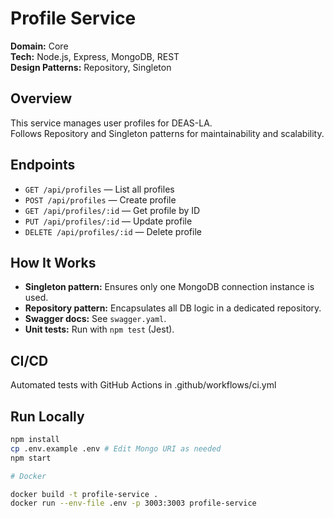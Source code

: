 # Profile Service

**Domain:** Core  
**Tech:** Node.js, Express, MongoDB, REST  
**Design Patterns:** Repository, Singleton

## Overview

This service manages user profiles for DEAS-LA.  
Follows Repository and Singleton patterns for maintainability and scalability.

## Endpoints

- `GET /api/profiles` — List all profiles
- `POST /api/profiles` — Create profile
- `GET /api/profiles/:id` — Get profile by ID
- `PUT /api/profiles/:id` — Update profile
- `DELETE /api/profiles/:id` — Delete profile

## How It Works

- **Singleton pattern:** Ensures only one MongoDB connection instance is used.
- **Repository pattern:** Encapsulates all DB logic in a dedicated repository.
- **Swagger docs:** See `swagger.yaml`.
- **Unit tests:** Run with `npm test` (Jest).

## CI/CD

Automated tests with GitHub Actions in .github/workflows/ci.yml

## Run Locally

```bash
npm install
cp .env.example .env # Edit Mongo URI as needed
npm start

# Docker

docker build -t profile-service .
docker run --env-file .env -p 3003:3003 profile-service
